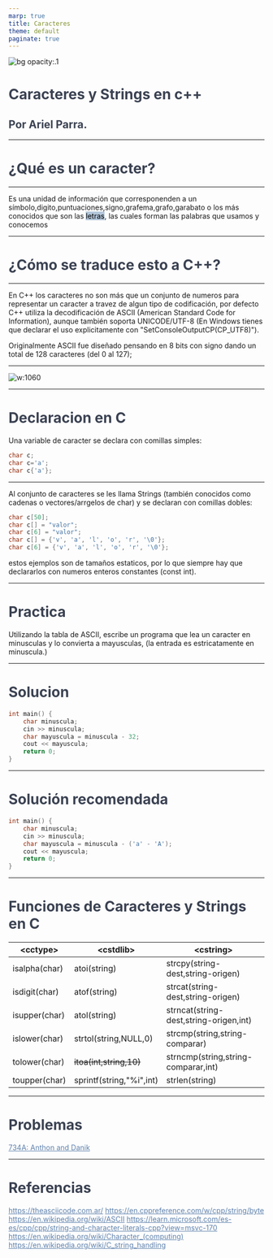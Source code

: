 ```yaml
---
marp: true
title: Caracteres
theme: default
paginate: true
---
```

<!-- tema -->
<style>
h1 {color: #4c566a;}
h2 {color: #81a1c1;}
a[href]{color: #5e81ac;}
section {background: #d8dee9;text-align: justify;color: #3b4252;}
img {background-color: transparent!important;}
img[alt~="center"] {display: block;margin: 0 auto;}
mark {background-color: rgb(129 161 193 / 0.6)};
</style>
<style scoped>h1, h2, h3 {color: #3b4252;}</style>

![bg opacity:.1](https://upload.wikimedia.org/wikipedia/commons/c/cf/USASCII_code_chart.png)

# <!--fit--> Caracteres y Strings en c++
## Por Ariel Parra.

---

# ¿Qué es un caracter?

---

Es una unidad de información que corresponenden a un símbolo,digito,puntuaciones,signo,grafema,grafo,garabato o los más conocidos que son las <mark>letras</mark>, las cuales forman las palabras que usamos y conocemos

---

# ¿Cómo se traduce esto a C++?

---

En C++ los caracteres no son más que un conjunto de numeros para representar un caracter a travez de algun tipo de codificación, por defecto C++ utiliza la decodificación de ASCII (American Standard Code for Information), aunque también soporta UNICODE/UTF-8 (En Windows tienes que declarar el uso explicitamente con "SetConsoleOutputCP(CP_UTF8)").

Originalmente ASCII fue diseñado pensando en 8 bits con signo dando un total de 128 caracteres (del 0 al 127);


---

![w:1060](https://www.asciitable.com/asciifull.gif)

---

# Declaracion en C

Una variable de caracter se declara con comillas simples:

```cpp
char c;
char c='a';
char c{'a'};
```

---

Al conjunto de caracteres se les llama Strings (también conocidos como cadenas o vectores/arrgelos de char) y se declaran con comillas dobles:
```cpp
char c[50];
char c[] = "valor";
char c[6] = "valor";
char c[] = {'v', 'a', 'l', 'o', 'r', '\0'};
char c[6] = {'v', 'a', 'l', 'o', 'r', '\0'};
```
estos ejemplos son de tamaños estaticos, por lo que siempre hay que declararlos con numeros enteros constantes (const int).

---

# Practica

Utilizando la tabla de ASCII, escribe un programa que lea un caracter en minusculas y lo convierta a mayusculas, (la entrada es estricatamente en minuscula.)

---
# Solucion

```cpp
int main() {
    char minuscula;
    cin >> minuscula;
    char mayuscula = minuscula - 32;
    cout << mayuscula;
    return 0;
}
```

---

# Solución recomendada

```cpp
int main() {
    char minuscula;
    cin >> minuscula;
    char mayuscula = minuscula - ('a' - 'A');
    cout << mayuscula;
    return 0;
}
```

---

# Funciones de Caracteres y Strings en C

\<cctype>      |\<cstdlib>                     |\<cstring>
---------------|-------------------------------|----------
isalpha(char)  |atoi(string)                   |strcpy(string-dest,string-origen)
isdigit(char)  |atof(string)                   |strcat(string-dest,string-origen)
isupper(char)  |atol(string)                   |strncat(string-dest,string-origen,int)
islower(char)  |strtol(string,NULL,0)          |strcmp(string,string-comparar)
tolower(char)  |<del>itoa(int,string,10)</del> |strncmp(string,string-comparar,int)
toupper(char)  |sprintf(string,"%i",int)       |strlen(string)

---

# Problemas

[734A: Anthon and Danik](https://codeforces.com/problemset/problem/734/A)

---

# Referencias
https://theasciicode.com.ar/
https://en.cppreference.com/w/cpp/string/byte
https://en.wikipedia.org/wiki/ASCII
https://learn.microsoft.com/es-es/cpp/cpp/string-and-character-literals-cpp?view=msvc-170
https://en.wikipedia.org/wiki/Character_(computing)
https://en.wikipedia.org/wiki/C_string_handling

